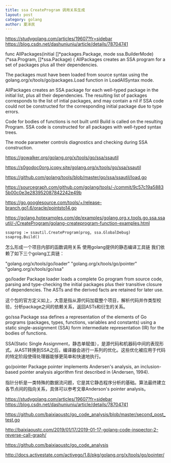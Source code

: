 ```yaml
---
title: ssa CreateProgram 调用关系生成
layout: post
category: golang
author: 夏泽民
---
```

https://studygolang.com/articles/19607?fr=sidebar
https://blog.csdn.net/dashuniuniu/article/details/78704741

func AllPackages(initial []*packages.Package, mode ssa.BuilderMode) (*ssa.Program, []*ssa.Package) {
AllPackages creates an SSA program for a set of packages plus all their dependencies.

The packages must have been loaded from source syntax using the golang.org/x/tools/go/packages.Load function in LoadAllSyntax mode.

AllPackages creates an SSA package for each well-typed package in the initial list, plus all their dependencies. The resulting list of packages corresponds to the list of intial packages, and may contain a nil if SSA code could not be constructed for the corresponding initial package due to type errors.

Code for bodies of functions is not built until Build is called on the resulting Program. SSA code is constructed for all packages with well-typed syntax trees.

The mode parameter controls diagnostics and checking during SSA construction.

https://gowalker.org/golang.org/x/tools/go/ssa/ssautil
<!-- more -->
https://s0godoc0org.icopy.site/golang.org/x/tools/go/ssa/ssautil

https://github.com/golang/tools/blob/master/go/ssa/ssautil/load.go

https://sourcegraph.com/github.com/golang/tools/-/commit/9c57c19a58835b00c0e3e283952087842242e49b

https://go.googlesource.com/tools/+/release-branch.go1.6/oracle/pointsto14.go


https://golang.hotexamples.com/de/examples/golang.org.x.tools.go.ssa.ssautil/-/CreateProgram/golang-createprogram-function-examples.html

	ssaprog := ssautil.CreateProgram(prog, ssa.GlobalDebug)
	ssaprog.Build()
	
怎么形成一个项目内部的函数调用关系
使用golang提供的静态编译工具链
我们依赖了如下三个golang工具链：

"golang.org/x/tools/go/loader"
"golang.org/x/tools/go/pointer"
"golang.org/x/tools/go/ssa"

go/loader
Package loader loads a complete Go program from source code, parsing and type-checking the initial packages plus their transitive closure of dependencies. The ASTs and the derived facts are retained for later use.

这个包的官方定义如上，大意是指从源代码加载整个项目，解析代码并作类型校验，分析package之间的依赖关系，返回ASTs和衍生的关系。

go/ssa
Package ssa defines a representation of the elements of Go programs (packages, types, functions, variables and constants) using a static single-assignment (SSA) form intermediate representation (IR) for the bodies of functions.

SSA(Static Single Assignment，静态单赋值），是源代码和机器码中间的表现形式。从AST转换到SSA之后，编译器会进行一系列的优化。这些优化被应用于代码的特定阶段使得处理器能够更简单和快速地执行。

go/pointer
Package pointer implements Andersen's analysis, an inclusion-based pointer analysis algorithm first described in (Andersen, 1994).

指针分析是一类特殊的数据流问题，它是其它静态程序分析的基础。算法最终建立各节点间的指向关系，具体可以参考文章Anderson's pointer analysis。


https://studygolang.com/articles/19607?fr=sidebar
https://blog.csdn.net/dashuniuniu/article/details/78704741

https://github.com/baixiaoustc/go_code_analysis/blob/master/second_post_test.go

http://baixiaoustc.com/2019/01/17/2019-01-17-golang-code-inspector-2-reverse-call-graph/

https://github.com/baixiaoustc/go_code_analysis

http://docs.activestate.com/activego/1.8/pkg/golang.org/x/tools/go/pointer/


